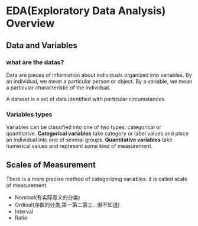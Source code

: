 # EDA(Exploratory Data Analysis) Overview
## Data and Variables
### what are the datas?
Data are pieces of information about individuals organized into variables. 
By an individual, we mean a particular person or object.
By a variable, we mean a particular characteristic of the individual.

A dataset is a set of data identified with particular circumstances. 
### Variables types
Variables can be classified into one of two types: categorical or quantitative.
**Categorical variables** take category or label values and place an individual into one of several groups. 
**Quantitative variables** take numerical values and represent some kind of measurement.
## Scales of Measurement
There is a more precise method of categorizing variables: it is called scale of measurement. 
- Nominal(有实际意义的分类)
- Ordinal(序数的分类,第一第二第三...但不知道)
- Interval
- Ratio